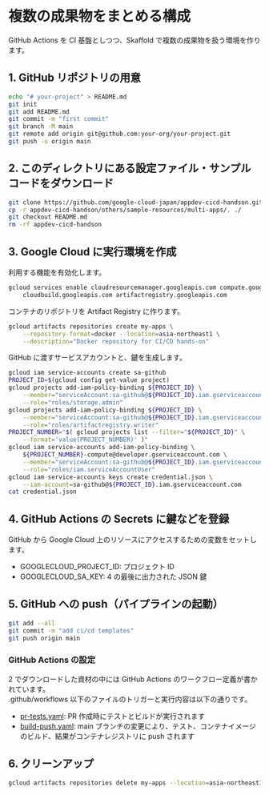 # 複数の成果物をまとめる構成

GitHub Actions を CI 基盤としつつ、Skaffold で複数の成果物を扱う環境を作ります。

## 1. GitHub リポジトリの用意

```bash
echo "# your-project" > README.md
git init
git add README.md
git commit -m "first commit"
git branch -M main
git remote add origin git@github.com:your-org/your-project.git
git push -u origin main
```

## 2. このディレクトリにある設定ファイル・サンプルコードをダウンロード

```bash
git clone https://github.com/google-cloud-japan/appdev-cicd-handson.git
cp -r appdev-cicd-handson/others/sample-resources/multi-apps/. ./
git checkout README.md
rm -rf appdev-cicd-handson
```

## 3. Google Cloud に実行環境を作成

利用する機能を有効化します。

```bash
gcloud services enable cloudresourcemanager.googleapis.com compute.googleapis.com \
    cloudbuild.googleapis.com artifactregistry.googleapis.com
```

コンテナのリポジトリを Artifact Registry に作ります。

```bash
gcloud artifacts repositories create my-apps \
    --repository-format=docker --location=asia-northeast1 \
    --description="Docker repository for CI/CD hands-on"
```

GitHub に渡すサービスアカウントと、鍵を生成します。

```bash
gcloud iam service-accounts create sa-github
PROJECT_ID=$(gcloud config get-value project)
gcloud projects add-iam-policy-binding ${PROJECT_ID} \
    --member="serviceAccount:sa-github@${PROJECT_ID}.iam.gserviceaccount.com" \
    --role="roles/storage.admin"
gcloud projects add-iam-policy-binding ${PROJECT_ID} \
    --member="serviceAccount:sa-github@${PROJECT_ID}.iam.gserviceaccount.com" \
    --role="roles/artifactregistry.writer"
PROJECT_NUMBER="$( gcloud projects list --filter="${PROJECT_ID}" \
    --format='value(PROJECT_NUMBER)' )"
gcloud iam service-accounts add-iam-policy-binding \
    ${PROJECT_NUMBER}-compute@developer.gserviceaccount.com \
    --member="serviceAccount:sa-github@${PROJECT_ID}.iam.gserviceaccount.com" \
    --role="roles/iam.serviceAccountUser"
gcloud iam service-accounts keys create credential.json \
    --iam-account=sa-github@${PROJECT_ID}.iam.gserviceaccount.com
cat credential.json
```

## 4. GitHub Actions の Secrets に鍵などを登録

GitHub から Google Cloud 上のリソースにアクセスするための変数をセットします。

- GOOGLECLOUD_PROJECT_ID: プロジェクト ID
- GOOGLECLOUD_SA_KEY: 4 の最後に出力された JSON 鍵

## 5. GitHub への push（パイプラインの起動）

```bash
git add --all
git commit -m "add ci/cd templates"
git push origin main
```

### GitHub Actions の設定

2 でダウンロードした資材の中には GitHub Actions のワークフロー定義が書かれています。  
.github/workflows 以下のファイルのトリガーと実行内容は以下の通りです。

- [pr-tests.yaml](https://github.com/google-cloud-japan/appdev-cicd-handson/blob/main/others/sample-resources/multi-apps/.github/workflows/pr-tests.yaml): PR 作成時にテストとビルドが実行されます
- [build-push.yaml](https://github.com/google-cloud-japan/appdev-cicd-handson/blob/main/others/sample-resources/multi-apps/.github/workflows/build-push.yaml): main ブランチの変更により、テスト、コンテナイメージのビルド、結果がコンテナレジストリに push されます

## 6. クリーンアップ

```bash
gcloud artifacts repositories delete my-apps --location=asia-northeast1 --quiet
```
